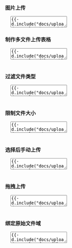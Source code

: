<h3 lay-toc="{level: 2, id: 'examples', hot: true}" class="layui-hide">图片上传</h3>

<pre class="layui-code" lay-options="{preview: true, codeStyle: 'height: 535px;', text: {preview: '图片上传'}, layout: ['preview', 'code'], tools: ['full'], done: function(obj){
  obj.render();
}}">
  <textarea>
{{- d.include("docs/upload/examples/image.md") }}
</script>
  </textarea>
</pre>

<h3 id="demo-files-table" lay-toc="{level: 2}">制作多文件上传表格</h3>

<pre class="layui-code" lay-options="{preview: true, codeStyle: 'height: 535px;', layout: ['preview', 'code'], tools: ['full']}">
  <textarea>
{{- d.include("docs/upload/examples/files.table.md") }}
  </textarea>
</pre>


<h3 id="demo-accept" lay-toc="{level: 2}">过滤文件类型</h3>

<pre class="layui-code" lay-options="{preview: true, codeStyle: 'height: 535px;', layout: ['preview', 'code'], tools: ['full']}">
  <textarea>
{{- d.include("docs/upload/examples/accept.md") }}
  </textarea>
</pre>


<h3 id="demo-size" lay-toc="{level: 2}">限制文件大小</h3>

<pre class="layui-code" lay-options="{preview: true, layout: ['preview', 'code'], tools: ['full']}">
  <textarea>
{{- d.include("docs/upload/examples/size.md") }}
  </textarea>
</pre>

<h3 id="demo-auto" lay-toc="{level: 2}">选择后手动上传</h3>

<pre class="layui-code" lay-options="{preview: true, layout: ['preview', 'code'], tools: ['full']}">
  <textarea>
{{- d.include("docs/upload/examples/auto.md") }}
  </textarea>
</pre>


<h3 id="demo-drag" lay-toc="{level: 2}">拖拽上传</h3>

<pre class="layui-code" lay-options="{preview: true, layout: ['preview', 'code'], tools: ['full']}">
  <textarea>
{{- d.include("docs/upload/examples/drag.md") }}
  </textarea>
</pre>


<h3 id="demo-form-file" lay-toc="{level: 2}">绑定原始文件域</h3>

<pre class="layui-code" lay-options="{preview: true, layout: ['preview', 'code'], tools: ['full']}">
  <textarea>
{{- d.include("docs/upload/examples/form.file.md") }}
  </textarea>
</pre>